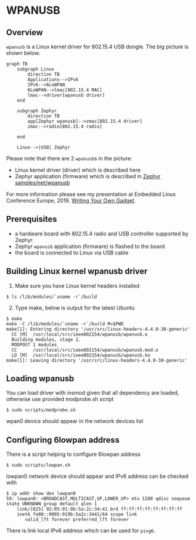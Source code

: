 WPANUSB
=======

Overview
--------

`wpanusb` is a Linux kernel driver for 802.15.4 USB dongle.
The big picture is shown below:

```mermaid
graph TB
    subgraph Linux
        direction TB
        Applications-->IPv6
        IPv6-->6LoWPAN
        6LoWPAN-->lmac[802.15.4 MAC]
        lmac-->driver[wpanusb driver]
    end

    subgraph Zephyr
        direction TB
        app[Zephyr wpanusb]-->zmac[802.15.4 driver]
        zmac-->radio[802.15.4 radio]

    end

    Linux-->|USB| Zephyr
```

Please note that there are 2 `wpanusb`s in the picture:
- Linux kernel driver (driver) which is described here
- Zephyr application (firmware) which is described in
  [Zephyr samples/net/wpanusb](https://docs.zephyrproject.org/latest/samples/net/wpanusb/README.html)

For more information please see my presentation at Embedded Linux Conference Europe, 2019.
[Writing Your Own Gadget](https://static.sched.com/hosted_files/osseu19/6a/WYOG-eng-v15.pdf).

Prerequisites
-------------

- a hardware board with 802.15.4 radio and USB controller supported by Zephyr.
- Zephyr `wpanusb` application (firmware) is flashed to the board
- the board is connected to Linux via USB cable

Building Linux kernel wpanusb driver
------------------------------------

1. Make sure you have Linux kernel headers installed

```console
$ ls /lib/modules/`uname -r`/build
```

2. Type make, below is output for the latest Ubuntu

```console
$ make
make -C /lib/modules/`uname -r`/build M=$PWD
make[1]: Entering directory '/usr/src/linux-headers-4.4.0-38-generic'
  CC [M]  /usr/local/src/ieee802154/wpanusb/wpanusb.o
  Building modules, stage 2.
  MODPOST 1 modules
  CC      /usr/local/src/ieee802154/wpanusb/wpanusb.mod.o
  LD [M]  /usr/local/src/ieee802154/wpanusb/wpanusb.ko
make[1]: Leaving directory '/usr/src/linux-headers-4.4.0-38-generic'
```

Loading wpanusb
---------------

You can load driver with insmod given that all dependency are loaded, otherwise use
provided modprobe.sh script

```console
$ sudo scripts/modprobe.sh
```

wpan0 device should appear in the network devices list

Configuring 6lowpan address
---------------------------

There is a script helping to configure 6lowpan address

```console
$ sudo scripts/lowpan.sh
```

lowpan0 network device should appear and IPv6 address can be checked with

```console
$ ip addr show dev lowpan0
59: lowpan0: <BROADCAST,MULTICAST,UP,LOWER_UP> mtu 1280 qdisc noqueue state UNKNOWN group default qlen 1
    link/[825] 92:05:91:9b:5a:2c:34:41 brd ff:ff:ff:ff:ff:ff:ff:ff
    inet6 fe80::9005:919b:5a2c:3441/64 scope link
       valid_lft forever preferred_lft forever
```

There is link local IPv6 address which can be used for `ping6`.
